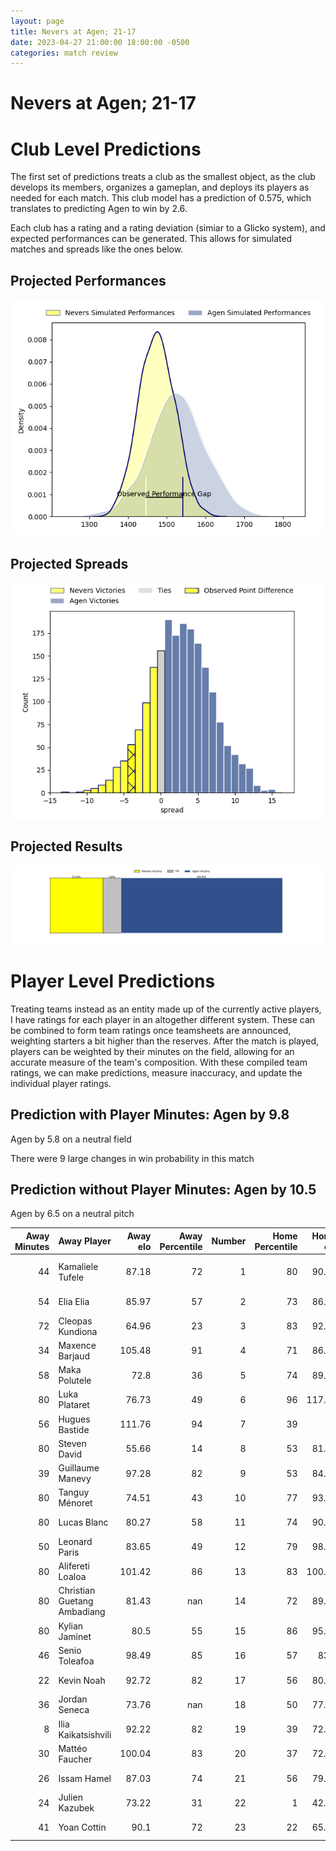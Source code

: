 ```yaml
---  
layout: page  
title: Nevers at Agen; 21-17  
date: 2023-04-27 21:00:00 18:00:00 -0500  
categories: match review  
---
```

# Nevers at Agen; 21-17

# Club Level Predictions


The first set of predictions treats a club as the smallest object, as the club develops its members, organizes a gameplan, and deploys its players as needed for each match. This club model has a prediction of 0.575, which translates to predicting Agen to win by 2.6.

Each club has a rating and a rating deviation (simiar to a Glicko system), and expected performances can be generated. This allows for simulated matches and spreads like the ones below.
## Projected Performances


![Projected Performances](plots/performances_2023-04-27-Agen-Nevers.png)
## Projected Spreads


![Projected Spreads](plots/spreads_2023-04-27-Agen-Nevers.png)
## Projected Results


![Projected Results](plots/resultbar_2023-04-27-Agen-Nevers.png)
# Player Level Predictions


Treating teams instead as an entity made up of the currently active players, I have ratings for each player in an altogether different system. These can be combined to form team ratings once teamsheets are announced, weighting starters a bit higher than the reserves. After the match is played, players can be weighted by their minutes on the field, allowing for an accurate measure of the team's composition. With these compiled team ratings, we can make predictions, measure inaccuracy, and update the individual player ratings.
## Prediction with Player Minutes: Agen by 9.8


Agen by 5.8 on a neutral field

There were 9 large changes in win probability in this match
## Prediction without Player Minutes: Agen by 10.5


Agen by 6.5 on a neutral pitch



|   Away Minutes | Away Player                 |   Away elo |   Away Percentile |   Number |   Home Percentile |   Home elo | Home Player        |   Home Minutes |
|---------------:|:----------------------------|-----------:|------------------:|---------:|------------------:|-----------:|:-------------------|---------------:|
|             44 | Kamaliele Tufele            |      87.18 |                72 |        1 |                80 |      90.97 | Hans Lombard-Buret |             54 |
|             54 | Elia Elia                   |      85.97 |                57 |        2 |                73 |      86.72 | Loris Zarantonello |             54 |
|             72 | Cleopas Kundiona            |      64.96 |                23 |        3 |                83 |      92.75 | Alex Burin         |             45 |
|             34 | Maxence Barjaud             |     105.48 |                91 |        4 |                71 |      86.98 | Corentin Vernet    |             45 |
|             58 | Maka Polutele               |      72.8  |                36 |        5 |                74 |      89.13 | William Demotte    |             80 |
|             80 | Luka Plataret               |      76.73 |                49 |        6 |                96 |     117.39 | Matthieu Bonnet    |             80 |
|             56 | Hugues Bastide              |     111.76 |                94 |        7 |                39 |      72    | Vincent Farré      |             80 |
|             80 | Steven David                |      55.66 |                14 |        8 |                53 |      81.49 | Afa Amosa          |             45 |
|             39 | Guillaume Manevy            |      97.28 |                82 |        9 |                53 |      84.69 | Sonatane Takulua   |             80 |
|             80 | Tanguy Ménoret              |      74.51 |                43 |       10 |                77 |      93.69 | Thomas Vincent     |             24 |
|             80 | Lucas Blanc                 |      80.27 |                58 |       11 |                74 |      90.24 | Iban Etcheverry    |             39 |
|             50 | Leonard Paris               |      83.65 |                49 |       12 |                79 |      98.81 | Kolinio Ramoka     |             80 |
|             80 | Alifereti Loaloa            |     101.42 |                86 |       13 |                83 |     100.24 | Théo Belan         |             39 |
|             80 | Christian Guetang Ambadiang |      81.43 |               nan |       14 |                72 |      89.24 | Loris Tolot        |             80 |
|             80 | Kylian Jaminet              |      80.5  |                55 |       15 |                86 |      95.18 | Jefferson Joseph   |             80 |
|             46 | Senio Toleafoa              |      98.49 |                85 |       16 |                57 |      83.7  | Emile Dayral       |             56 |
|             22 | Kevin Noah                  |      92.72 |                82 |       17 |                56 |      80.19 | Clément Garrigues  |             41 |
|             36 | Jordan Seneca               |      73.76 |               nan |       18 |                50 |      77.81 | Theo Idjellidaine  |             41 |
|              8 | Ilia Kaikatsishvili         |      92.22 |                82 |       19 |                39 |      72.09 | Antoine Erbani     |             35 |
|             30 | Mattéo Faucher              |     100.04 |                83 |       20 |                37 |      72.97 | Evan Olmstead      |             35 |
|             26 | Issam Hamel                 |      87.03 |                74 |       21 |                56 |      79.13 | Beau Farrance      |             35 |
|             24 | Julien Kazubek              |      73.22 |                31 |       22 |                 1 |      42.17 | Florent Guion      |             26 |
|             41 | Yoan Cottin                 |      90.1  |                72 |       23 |                22 |      65.21 | Clément Martinez   |             26 |

